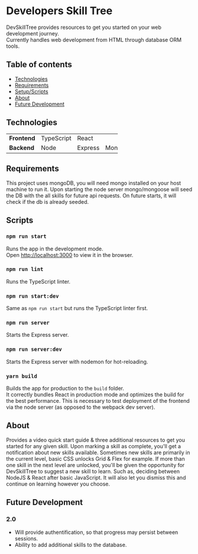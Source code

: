 # Developers Skill Tree
DevSkillTree provides resources to get you started on your web development journey. <br />
Currently handles web development from HTML through database ORM tools.

## Table of contents
* [Technologies](#technologies)
* [Requirements](#requirements)
* [Setup/Scripts](#scripts)
* [About](#about)
* [Future Development](#future-development)

## Technologies

<table style="width:60%">
  <tr>
  </tr>
  <tr>
    <td class="subheading"><strong>Frontend</strong></td>
    <td>TypeScript</td> 
    <td>React</td>
    <td></td>
    <td></td>
  </tr>
  <tr rowspan="2">
    <td class="subheading"><strong>Backend</strong></td>
    <td>Node</td> 
    <td>Express</td>
    <td>MongoDB</td>
    <td>Mongoose</td>
  </tr> 
</table>

## Requirements
This project uses mongoDB, you will need mongo installed on your host machine to run it. Upon starting the node server mongo/mongoose will seed the DB with the all skills for future api requests. On future starts, it will check if the db is already seeded.

## Scripts
### `npm run start`
Runs the app in the development mode.<br />
Open [http://localhost:3000](http://localhost:3000) to view it in the browser.

### `npm run lint`
Runs the TypeScript linter.<br />

### `npm run start:dev`
Same as `npm run start` but runs the TypeScript linter first.<br />

### `npm run server`
Starts the Express server.

### `npm run server:dev`
Starts the Express server with nodemon for hot-reloading.

### `yarn build`
Builds the app for production to the `build` folder.<br />
It correctly bundles React in production mode and optimizes the build for the best performance.
This is necessary to test deployment of the frontend via the node server (as opposed to the webpack dev server).

## About
Provides a video quick start guide & three additional resources to get you started for any given skill. Upon marking a skill as complete, you'll get a notification about new skills available. Sometimes new skills are primarily in the current level, basic CSS unlocks Grid & Flex for example. If more than one skill in the next level are unlocked, you'll be given the opportunity for DevSkillTree to suggest a new skill to learn. Such as, deciding between NodeJS & React after basic JavaScript. It will also let you dismiss this and continue on learning however you choose.

## Future Development
### 2.0
* Will provide authentification, so that progress may persist between sessions.
* Ability to add additional skills to the database.

